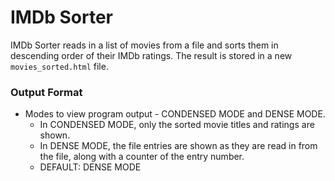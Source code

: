 # IMDb Sorter

IMDb Sorter reads in a list of movies from a file and sorts them in descending order of their IMDb ratings. The result is stored in a new <code>movies_sorted.html</code> file.

### Output Format
* Modes to view program output - CONDENSED MODE and DENSE MODE.
    * In CONDENSED MODE, only the sorted movie titles and ratings are shown.
    * In DENSE MODE, the file entries are shown as they are read in from the file, along with a counter of the entry number.
    * DEFAULT: DENSE MODE

